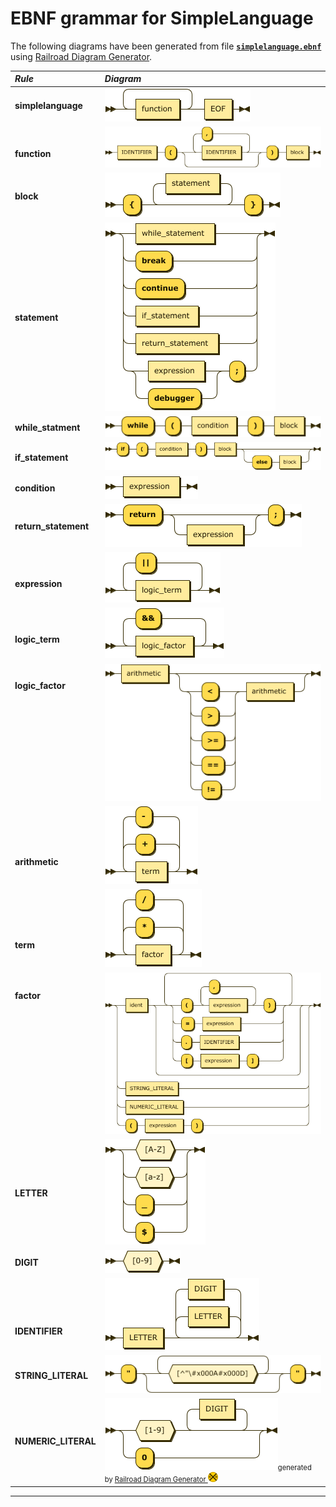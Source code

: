 # EBNF grammar for SimpleLanguage

The following diagrams have been generated from file [**`simplelanguage.ebnf`**](simplelanguage.ebnf) using [Railroad Diagram Generator](https://www.bottlecaps.de/rr/ui).

| *Rule* | *Diagram* |
| :-- | :--- |
| **simplelanguage** | <img src="diagram/simplelanguage.png" /> |
| <br/>**function** | <img src="diagram/function.png" /> |
| **block** | <img src="diagram/block.png" /> |
| **statement** | <img src="diagram/statement.png" /> |
| **while_statment** | <img src="diagram/while_statement.png" /> |
| **if_statement** | <img src="diagram/if_statement.png" /> |
| **condition** | <img src="diagram/condition.png" /> |
| **return_statement** | <img src="diagram/return_statement.png" /> |
| <br/>**expression** |  <img src="diagram/expression.png" /> |
| <br/>**logic_term** |  <img src="diagram/logic_term.png" /> |
| **logic_factor**<br/><br/><br/><br/><br/><br/><br/><br/><br/><br/> | <img src="diagram/logic_factor.png" /> |
| <br/><br/><br/>**arithmetic** | <img src="diagram/arithmetic.png" /> |
| <br/><br/><br/>**term** | <img src="diagram/term.png" /> |
| **factor**<br/><br/><br/><br/><br/><br/><br/><br/><br/><br/><br/><br/> | <img src="diagram/factor.png" /> |
| **LETTER** | <img src="diagram/LETTER.png" /> |
| **DIGIT** |  <img src="diagram/DIGIT.png" /> |
| <br/><br/><br/>**IDENTIFIER** | <img src="diagram/IDENTIFIER.png" /> |
| **STRING_LITERAL** | <img src="diagram/STRING_LITERAL.png" /> |
| **NUMERIC_LITERAL** | <img src="diagram/NUMERIC_LITERAL.png" /><span style="font-size:80%;">generated by <a name="Railroad-Diagram-Generator" title="https://www.bottlecaps.de/rr/ui" href="https://www.bottlecaps.de/rr/ui" target="_blank">Railroad Diagram Generator <img border="0" src="diagram/rr-1.59.1797.png" height="16" width="16"></a></span> |

***


